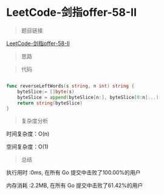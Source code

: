 # LeetCode-剑指offer-58-II

>题目链接

[LeetCode-剑指offer-58-II](https://leetcode-cn.com/problems/zuo-xuan-zhuan-zi-fu-chuan-lcof/)

> 思路


>代码

```go

func reverseLeftWords(s string, n int) string {
    byteSlice:= []byte(s)
    byteSlice = append(byteSlice[n:], byteSlice[0:n]...)
    return string(byteSlice)
}

```

>复杂度分析

时间复杂度：O(n)

空间复杂度：O(1)

>总结

执行用时 :0ms, 在所有 Go 提交中击败了100.00%的用户

内存消耗 :2.2MB, 在所有 Go 提交中击败了61.42%的用户
